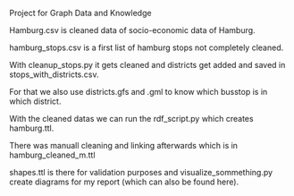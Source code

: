 Project for Graph Data and Knowledge

Hamburg.csv is cleaned data of socio-economic data of Hamburg.

hamburg_stops.csv is a first list of hamburg stops not completely cleaned.

With cleanup_stops.py it gets cleaned and districts get added and saved in stops_with_districts.csv.

For that we also use districts.gfs and .gml to know which busstop is in which district.

With the cleaned datas we can run the rdf_script.py which creates hamburg.ttl.

There was manuall cleaning and linking afterwards which is in hamburg_cleaned_m.ttl

shapes.ttl is there for validation purposes and visualize_sommething.py create diagrams for my report (which can also be found here).
